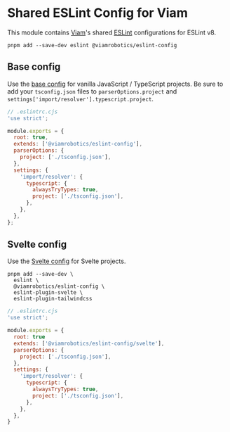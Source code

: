 # Shared ESLint Config for Viam

This module contains [Viam][]'s shared [ESLint][] configurations for ESLint v8.

```shell
pnpm add --save-dev eslint @viamrobotics/eslint-config
```

[viam]: https://www.viam.com/
[eslint]: https://eslint.org/

## Base config

Use the [base config](./base.cjs) for vanilla JavaScript / TypeScript projects. Be sure to add your `tsconfig.json` files to `parserOptions.project` and `settings['import/resolver'].typescript.project`.

```js
// .eslintrc.cjs
'use strict';

module.exports = {
  root: true,
  extends: ['@viamrobotics/eslint-config'],
  parserOptions: {
    project: ['./tsconfig.json'],
  },
  settings: {
    'import/resolver': {
      typescript: {
        alwaysTryTypes: true,
        project: ['./tsconfig.json'],
      },
    },
  },
};
```

## Svelte config

Use the [Svelte config](./svelte.cjs) for Svelte projects.

```shell
pnpm add --save-dev \
  eslint \
  @viamrobotics/eslint-config \
  eslint-plugin-svelte \
  eslint-plugin-tailwindcss
```

```js
// .eslintrc.cjs
'use strict';

module.exports = {
  root: true
  extends: ['@viamrobotics/eslint-config/svelte'],
  parserOptions: {
    project: ['./tsconfig.json'],
  },
  settings: {
    'import/resolver': {
      typescript: {
        alwaysTryTypes: true,
        project: ['./tsconfig.json'],
      },
    },
  },
}
```
